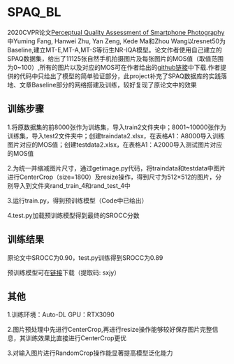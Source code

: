# SPAQ_BL
  2020CVPR论文[Perceptual Quality Assessment of Smartphone Photography](https://openaccess.thecvf.com/content_CVPR_2020/papers/Fang_Perceptual_Quality_Assessment_of_Smartphone_Photography_CVPR_2020_paper.pdf) 中Yuming Fang, Hanwei Zhu, Yan Zeng, Kede Ma和Zhou Wang以resnet50为Baseline,建立MT-E,MT-A,MT-S等衍生NR-IQA模型。论文作者使用自己建立的SPAQ数据集，给出了11125张自然手机拍摄图片及每张图片的MOS值（取值范围为0~100）,所有的图片以及对应的MOS可在作者给出的[github链接](https://github.com/h4nwei/SPAQ)中下载.作者提供的代码中只给出了模型的简单验证部分，此project补充了SPAQ数据库的实践落地、文章Baseline部分的网络搭建及训练，较好复现了原论文中的效果
## 训练步骤
1.将原数据集的前8000张作为训练集，导入train2文件夹中；8001~10000张作为训练集，导入test2文件夹中；创建traindata2.xlsx，在表格A1：A8000导入训练图片对应的MOS值；创建testdata2.xlsx，在表格A1：A2000导入测试图片对应的MOS值

2.为统一并缩减图片尺寸，通过getimage.py代码，将traindata和testdata中图片进行CenterCrop（size=1800）及resize操作，得到尺寸为512×512的图片，分别导入到文件夹rand_train_4和rand_test_4中

3.运行train.py，得到预训练模型（Code中已给出）

4.test.py加载预训练模型得到最终的SROCC分数
## 训练结果
原论文中SROCC为0.90，test.py训练得到SROCC为0.89

预训练模型可在[链接](https://pan.baidu.com/s/1A9jDY5N-qvDrrXum-UR2FQ)下载（提取码: sxjy） 
## 其他
1.训练环境：Auto-DL GPU：RTX3090

2.图片预处理中先进行CenterCrop,再进行resize操作能够较好保存图片完整信息，其训练效果比直接进行CenterCrop更优

3.对输入图片进行RandomCrop操作能显著提高模型泛化能力

